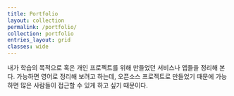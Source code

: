 ```yaml
---
title: Portfolio
layout: collection
permalink: /portfolio/
collection: portfolio
entries_layout: grid
classes: wide
---
```


내가 학습의 목적으로 혹은 개인 프로젝트를 위해 만들었던 서비스나 앱들을 정리해 본다. 가능하면 영어로 정리해 보려고 하는데, 오픈소스 프로젝트로 만들었기 때문에 가능하면 많은 사람들이 접근할 수 있게 하고 싶기 때문이다.
